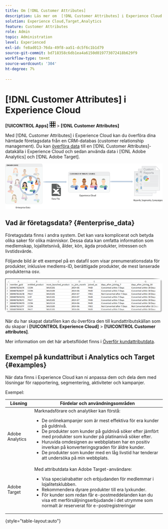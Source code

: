 ```yaml
---
title: Om [!DNL Customer Attributes]
description: Läs mer om  [!DNL Customer Attributes] i Experience Cloud. Upptäck hur du överför data från kundattribut för användning i Adobe Analytics och Adobe Target.
solution: Experience Cloud,Target,Analytics
feature: Customer Attributes
role: Admin
topic: Administration
level: Experienced
exl-id: fe8ad013-76da-49f8-aa51-dc5f6c1b1d79
source-git-commit: bd718358c6db1ea4a6150d019773072418b629f9
workflow-type: tm+mt
source-wordcount: '304'
ht-degree: 7%

---
```


# [!DNL Customer Attributes] i Experience Cloud

**[!UICONTROL Apps]** ![menu](assets/menu-icon.png) > **[!DNL Customer Attributes]**

Med [!DNL Customer Attributes] i Experience Cloud kan du överföra dina hämtade företagsdata från en CRM-databas (customer relationship management). Du kan [överföra data](t-crs-usecase.md) till en [!DNL Customer Attributes]-datakälla i Experience Cloud och sedan använda data i [!DNL Adobe Analytics] och [!DNL Adobe Target].

![Översikt över kundattribut](assets/custom_reports.png)

## Vad är företagsdata? {#enterprise_data}

Företagsdata finns i andra system. Det kan vara komplicerat och betyda olika saker för olika människor. Dessa data kan omfatta information som medlemskap, lojalitetsnivå, ålder, kön, ägda produkter, intressen och livstidsvärde.

Följande bild är ett exempel på en datafil som visar prenumerationsdata för produkter, inklusive medlems-ID, berättigade produkter, de mest lanserade produkterna osv.

![Vad är företagskunddata?](assets/01_crs_usecase.png)

När du har skapat datafilen kan du överföra den till kundattributskällan som du skapar i **[!UICONTROL Experience Cloud]** > **[!UICONTROL Customer attributes]**.

Mer information om det här arbetsflödet finns i [Överför kundattributdata](t-crs-usecase.md).

## Exempel på kundattribut i Analytics och Target {#examples}

När data finns i Experience Cloud kan ni anpassa dem och dela dem med lösningar för rapportering, segmentering, aktiviteter och kampanjer.

Exempel:

| Lösning | Fördelar och användningsområden |
|--- |--- |
| Adobe Analytics | Marknadsförare och analytiker kan förstå:<ul><li>De onlinekampanjer som är mest effektiva för era kunder på guldnivå.</li><li>De produkter som kunder på guldnivå söker efter jämfört med produkter som kunder på platinanivå söker efter.</li><li>Huruvida omdesignen av webbplatsen har en positiv inverkan på konverteringsgraden för äldre kunder.</li><li>De produkter som kunder med en låg livstid har tenderar att undersöka på min webbplats.</li></ul> |
| Adobe Target | Med attributdata kan Adobe Target-användare:<ul><li>Visa specialrabatter och erbjudanden för medlemmar i lojalitetsklubben.</li><li>Rekommendera dyrare produkter till era lyxkunder.</li><li>För kunder som redan får e-postmeddelanden kan du visa ett merförsäljningserbjudande i det utrymme som normalt är reserverat för e-postregistreringar</li></ul> |

{style="table-layout:auto"}
